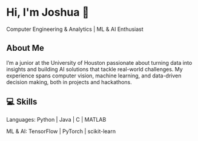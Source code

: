 # Hi, I'm Joshua 👋

Computer Engineering & Analytics | ML & AI Enthusiast

## About Me

I’m a junior at the University of Houston passionate about turning data into insights and building AI solutions that tackle real-world challenges. 
My experience spans computer vision, machine learning, and data-driven decision making, both in projects and hackathons.

## 💻 Skills

Languages: Python | Java | C | MATLAB

ML & AI: TensorFlow | PyTorch | scikit-learn


